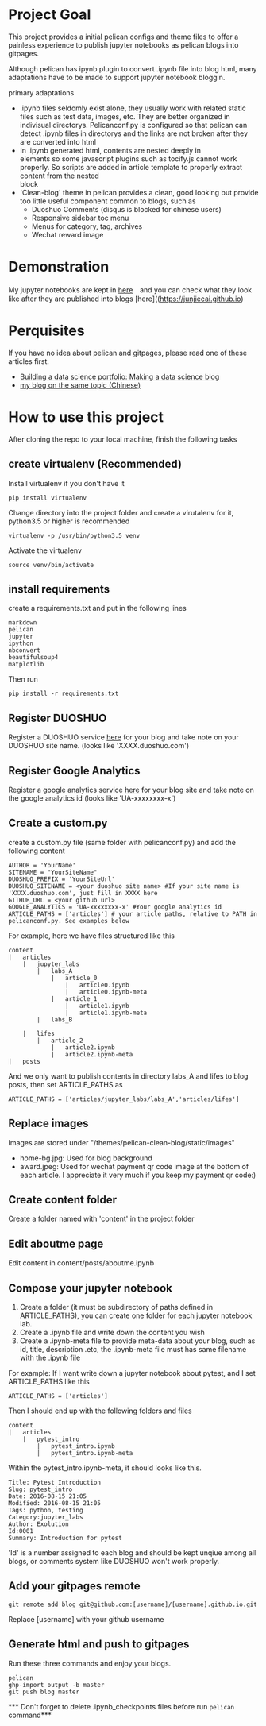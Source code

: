 # Project Goal
This project provides a initial pelican configs and theme files to offer a painless experience to publish jupyter notebooks as pelican blogs into gitpages.

Although pelican has ipynb plugin to convert .ipynb file into blog html, many adaptations have to be made to support jupyter notebook bloggin.

primary adaptations

* .ipynb files seldomly exist alone, they usually work with related static files such as test data, images, etc. They are better organized in  indivisual directorys. Pelicanconf.py is configured so that pelican can detect .ipynb files in directorys and the links are not broken after they are converted into html
* In .ipynb generated html, contents are nested deeply in <div> elements so some javascript plugins such as tocify.js cannot work properly. So scripts are added in article template to properly extract content from the nested <div> block
* 'Clean-blog' theme in pelican provides a clean, good looking but provide too little useful component common to blogs, such as
    * Duoshuo Comments (disqus is blocked for chinese users)
    * Responsive sidebar toc menu
    * Menus for category, tag, archives
    * Wechat reward image

# Demonstration
My jupyter notebooks are kept in [here](https://github.com/junjiecai/jupyter_labs/tree/master/exolution)　and you can check what they look like after they are published into blogs [here]((https://junjiecai.github.io)

# Perquisites
If you have no idea about pelican and gitpages, please read one of these articles first.

* [Building a data science portfolio: Making a data science blog](https://www.dataquest.io/blog/how-to-setup-a-data-science-blog/)
* [my blog on the same topic (Chinese)](http://junjiecai.github.io/posts/2016/Aug/10/blog_with_jupyter/)

# How to use this project
After cloning the repo to your local machine, finish the following tasks

## create virtualenv (Recommended)
Install virtualenv if you don't have it
```
pip install virtualenv
```
Change directory into the project folder and create a virutalenv for it, python3.5 or higher is recommended

```
virtualenv -p /usr/bin/python3.5 venv
```

Activate the virtualenv

```
source venv/bin/activate
```

## install requirements
create a requirements.txt and put in the following lines
```
markdown
pelican
jupyter
ipython
nbconvert
beautifulsoup4
matplotlib
```

Then run

```
pip install -r requirements.txt
```

## Register DUOSHUO 
Register a DUOSHUO service [here](http://duoshuo.com/) for your blog and take note on your DUOSHUO site name. (looks like 'XXXX.duoshuo.com')

## Register Google Analytics
Register a google analytics service [here](https://analytics.google.com/) for your blog site and take note on the google analytics id (looks like 'UA-xxxxxxxx-x')

## Create a custom.py
create a custom.py file (same folder with pelicanconf.py) and add the following content
```
AUTHOR = 'YourName'
SITENAME = "YourSiteName"
DUOSHUO_PREFIX = 'YourSiteUrl'
DUOSHUO_SITENAME = <your duoshuo site name> #If your site name is 'XXXX.duoshuo.com', just fill in XXXX here
GITHUB_URL = <your github url>
GOOGLE_ANALYTICS = 'UA-xxxxxxxx-x' #Your google analytics id
ARTICLE_PATHS = ['articles'] # your article paths, relative to PATH in pelicanconf.py. See examples below

```

For example, here we have files structured like this

```
content
|   articles
    |   jupyter_labs
        |   labs_A
            |   article_0
                |   article0.ipynb
                |   article0.ipynb-meta
            |   article_1
                |   article1.ipynb
                |   article1.ipynb-meta
        |   labs_B

    |   lifes
        |   article_2
            |   article2.ipynb
            |   article2.ipynb-meta
|   posts
```

And we only want to publish contents in directory labs_A and lifes to blog posts, then set ARTICLE_PATHS as
```
ARTICLE_PATHS = ['articles/jupyter_labs/labs_A','articles/lifes']
```

## Replace images
Images are stored under "/themes/pelican-clean-blog/static/images"

* home-bg.jpg: Used for blog background
* award.jpeg: Used for wechat payment qr code image at the bottom of each article. I appreciate it very much if you keep my payment qr code:)

## Create content folder
Create a folder named with 'content' in the project folder

## Edit aboutme page
Edit content in content/posts/aboutme.ipynb

## Compose your jupyter notebook
1. Create a folder (it must be subdirectory of paths defined in ARTICLE_PATHS), you can create one folder for each jupyter notebook lab.
2. Create a .ipynb file and write down the content you wish
3. Create a .ipynb-meta file to provide meta-data about your blog, such as id, title, description .etc, the .ipynb-meta file must has same filename with the .ipynb file


For example: 
If I want write down a jupyter notebook about pytest, and I set ARTICLE_PATHS like this
```
ARTICLE_PATHS = ['articles']
```

Then I should end up with the following folders and files

```
content
|   articles
    |   pytest_intro
        |   pytest_intro.ipynb
        |   pytest_intro.ipynb-meta

```

Within the pytest_intro.ipynb-meta, it should looks like this.
```
Title: Pytest Introduction
Slug: pytest_intro
Date: 2016-08-15 21:05
Modified: 2016-08-15 21:05
Tags: python, testing
Category:jupyter_labs
Author: Exolution
Id:0001
Summary: Introduction for pytest
```

'Id' is a number assigned to each blog and should be kept unqiue among all blogs, or comments system like DUOSHUO won't work properly.

## Add your gitpages remote
```
git remote add blog git@github.com:[username]/[username].github.io.git
```
Replace [username] with your github username

## Generate html and push to gitpages
Run these three commands and enjoy your blogs.
```
pelican
ghp-import output -b master
git push blog master
```

*** Don't forget to delete .ipynb_checkpoints files before run ```pelican``` command***


